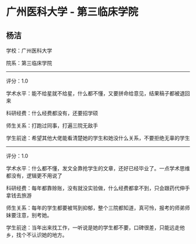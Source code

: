 # 广州医科大学 - 第三临床学院

## 杨洁

学校：广州医科大学

院系：第三临床学院

* * *

评分：1.0

学术水平：能不给星就不给星，什么都不懂，又要拼命给意见，结果稿子都被退回来

科研经费：什么经费都没有，还要招学硕

师生关系：打跑过同事，打遍三院无敌手

学生前途：希望其他大佬能看清楚她的学生和她没什么关系，不要拒绝无辜的学生

* * *

评分：1.0

学术水平：什么都不懂，发文全靠抢学生的文章，还好已经毕业了。一点学术思维都没有，逻辑更不用说了

科研经费：每年都靠赊账，没有就没实验做，什么经费都拿不到，只会跟药代伸手拿钱去旅游

师生关系：每年的学生都要被骂到抑郁，整个三院都知道，真可怜，报考的师弟师妹要注意，别考她。

学生前途：当年出来找工作，一听说是她的学生都不要，口碑很差，只能远走他乡，找个不认识她的地方。